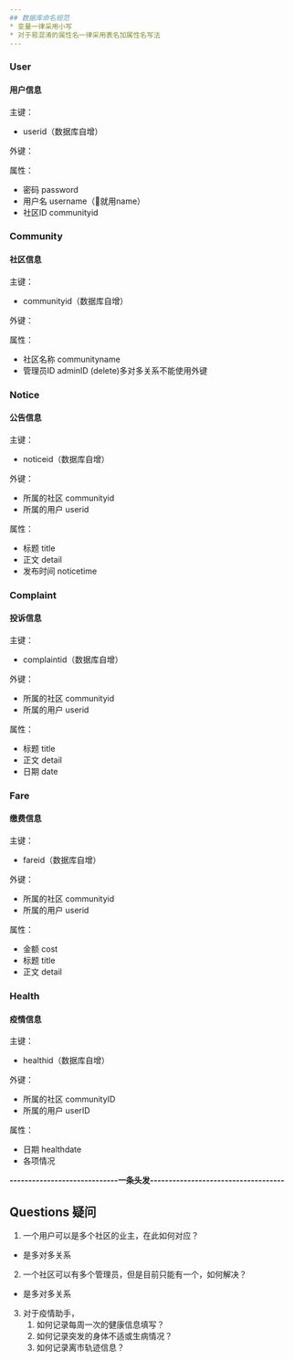 ```yaml
---
## 数据库命名规范
* 变量一律采用小写
* 对于易混淆的属性名一律采用表名加属性名写法
---
```


### User

#### 用户信息

主键：

* userid（数据库自增）

外键：

属性：
* 密码 password
* 用户名 username（👴就用name）
* 社区ID communityid

### Community

#### 社区信息

主键：

* communityid（数据库自增）

外键：

属性：
* 社区名称 communityname
* 管理员ID adminID (delete)多对多关系不能使用外键

### Notice

#### 公告信息

主键：

* noticeid（数据库自增）

外键：

* 所属的社区 communityid
* 所属的用户 userid

属性：

* 标题 title
* 正文 detail
* 发布时间 noticetime

### Complaint

#### 投诉信息

主键：

* complaintid（数据库自增）

外键：

* 所属的社区 communityid
* 所属的用户 userid

属性：

* 标题 title
* 正文 detail
* 日期 date

### Fare

#### 缴费信息

主键：

* fareid（数据库自增）

外键：

* 所属的社区 communityid
* 所属的用户 userid

属性：

* 金额 cost
* 标题 title
* 正文 detail

### Health

#### 疫情信息

主键：

* healthid（数据库自增）

外键：

* 所属的社区 communityID
* 所属的用户 userID

属性：

* 日期 healthdate
* 各项情况

**-----------------------------一条头发------------------------------------**


## Questions 疑问

1. 一个用户可以是多个社区的业主，在此如何对应？
* 是多对多关系
2. 一个社区可以有多个管理员，但是目前只能有一个，如何解决？
* 是多对多关系
3. 对于疫情助手，
    1. 如何记录每周一次的健康信息填写？
    2. 如何记录突发的身体不适或生病情况？
    3. 如何记录离市轨迹信息？
